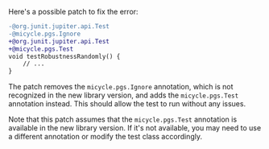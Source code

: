 Here's a possible patch to fix the error:
```diff
-@org.junit.jupiter.api.Test
-@micycle.pgs.Ignore
+@org.junit.jupiter.api.Test
+@micycle.pgs.Test
void testRobustnessRandomly() {
    // ...
}
```
The patch removes the `micycle.pgs.Ignore` annotation, which is not recognized in the new library version, and adds the `micycle.pgs.Test` annotation instead. This should allow the test to run without any issues.

Note that this patch assumes that the `micycle.pgs.Test` annotation is available in the new library version. If it's not available, you may need to use a different annotation or modify the test class accordingly.